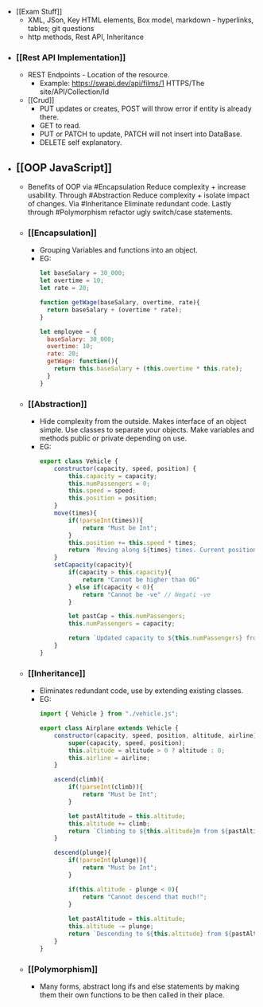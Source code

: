 - [[Exam Stuff]]
	- XML, JSon, Key HTML elements, Box model, markdown - hyperlinks, tables; git questions
	- http methods, Rest API, Inheritance
- ### [[Rest API Implementation]]
	- REST Endpoints - Location of the resource.
		- Example:
		  https://swapi.dev/api/films/1
		  HTTPS/The site/API/Collection/Id
	- [[Crud]]
		- PUT updates or creates, POST will throw error if entity is already there.
		- GET to read.
		- PUT or PATCH to update, PATCH will not insert into DataBase.
		- DELETE self explanatory.
- ## [[OOP JavaScript]]
	- Benefits of OOP via #Encapsulation Reduce complexity + increase usability. Through #Abstraction Reduce complexity + isolate impact of changes. Via #Inheritance Eliminate redundant code. Lastly through #Polymorphism refactor ugly switch/case statements.
	- ### [[Encapsulation]]
		- Grouping Variables and functions into an object.
		- EG:
		  ```javascript
		  let baseSalary = 30_000;
		  let overtime = 10;
		  let rate = 20;
		  
		  function getWage(baseSalary, overtime, rate){
		    return baseSalary + (overtime * rate);
		  }
		  
		  let employee = {
		    baseSalary: 30_000;
		    overtime: 10;
		    rate: 20;
		    getWage: function(){
		      return this.baseSalary + (this.overtime * this.rate);
		    }
		  }
		  ```
	- ### [[Abstraction]]
		- Hide complexity from the outside. Makes interface of an object simple. Use classes to separate your objects. Make variables and methods public or private depending on use.
		- EG:
		  ```javascript
		  export class Vehicle {
		      constructor(capacity, speed, position) {
		          this.capacity = capacity;
		          this.numPassengers = 0;
		          this.speed = speed;
		          this.position = position;
		      }
		      move(times){
		          if(!parseInt(times)){
		              return "Must be Int";
		          }
		          this.position += this.speed * times;
		          return `Moving along ${times} times. Current position ${this.position}.`;
		      }
		      setCapacity(capacity){
		          if(capacity > this.capacity){
		              return "Cannot be higher than OG"
		          } else if(capacity < 0){
		              return "Cannot be -ve" // Negati -ve
		          }
		  
		          let pastCap = this.numPassengers;
		          this.numPassengers = capacity;
		  
		          return `Updated capacity to ${this.numPassengers} from ${pastCap}.`;
		      }
		  }
		  ```
	- ### [[Inheritance]]
		- Eliminates redundant code, use by extending existing classes.
		- EG:
		  ```javascript
		  import { Vehicle } from "./vehicle.js";
		  
		  export class Airplane extends Vehicle {
		      constructor(capacity, speed, position, altitude, airline){
		          super(capacity, speed, position);
		          this.altitude = altitude > 0 ? altitude : 0;
		          this.airline = airline;
		      }
		  
		      ascend(climb){
		          if(!parseInt(climb)){
		              return "Must be Int";
		          }
		  
		          let pastAltitude = this.altitude;
		          this.altitude += climb;
		          return `Climbing to ${this.altitude}m from ${pastAltitude}m`;
		      }
		  
		      descend(plunge){
		          if(!parseInt(plunge)){
		              return "Must be Int";
		          }
		  
		          if(this.altitude - plunge < 0){
		              return "Cannot descend that much!";
		          }
		          
		          let pastAltitude = this.altitude;
		          this.altitude -= plunge;
		          return `Descending to ${this.altitude} from ${pastAltitude}`
		      }
		  }
		  ```
	- ### [[Polymorphism]]
		- Many forms, abstract long ifs and else statements by making them their own functions to be then called in their place.